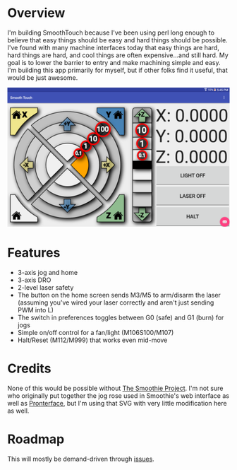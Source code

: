 # Overview
I'm building SmoothTouch because I've been using perl long enough to believe that easy things should be easy and hard things should be possible.  I've found with many machine interfaces today that easy things are hard, hard things are hard, and cool things are often expensive...and still hard.  My goal is to lower the barrier to entry and make machining simple and easy.  I'm building this app primarily for myself, but if other folks find it useful, that would be just awesome.

![home screen](/output/home_screen.png)

# Features
* 3-axis jog and home
* 3-axis DRO
* 2-level laser safety
 * The button on the home screen sends M3/M5 to arm/disarm the laser (assuming you've wired your laser correctly and aren't just sending PWM into L)
 * The switch in preferences toggles between G0 (safe) and G1 (burn) for jogs
* Simple on/off control for a fan/light (M106S100/M107)
* Halt/Reset (M112/M999) that works even mid-move

# Credits

None of this would be possible without [The Smoothie Project](https://github.com/Smoothieware).  I'm not sure who originally put together the jog rose used in Smoothie's web interface as well as [Pronterface](http://www.pronterface.com/), but I'm using that SVG with very little modification here as well.

# Roadmap
This will mostly be demand-driven through [issues](https://github.com/cilynx/SmoothTouch/issues).
